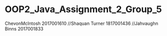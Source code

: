 # OOP2_Java_Assignment_2_Group_5
ChevonMcIntosh 2017001610 //Shaquan Turner 1817001436 //Jahvaughn Binns 2017001833
